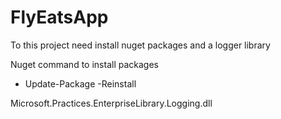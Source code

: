 # FlyEatsApp

To this project need install nuget packages and a logger library

Nuget command to install packages
- Update-Package -Reinstall


Microsoft.Practices.EnterpriseLibrary.Logging.dll

